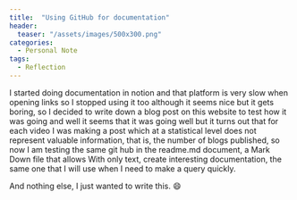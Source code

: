 ```yaml
---
title:  "Using GitHub for documentation"
header:
  teaser: "/assets/images/500x300.png"
categories: 
  - Personal Note
tags:
  - Reflection
---
```


I started doing documentation in notion and that platform is very slow when opening links so I stopped using it too although it seems nice but it gets boring, so I decided to write down a blog post on this website to test how it was going and well it seems that it was going well but it turns out that for each video I was making a post which at a statistical level does not represent valuable information, that is, the number of blogs published, so now I am testing the same git hub in the readme.md document, a Mark Down file that allows With only text, create interesting documentation, the same one that I will use when I need to make a query quickly.

And nothing else, I just wanted to write this. 😄